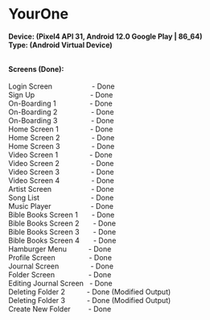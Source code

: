 # YourOne

**Device: (Pixel4 API 31, Android 12.0 Google Play | 86_64)**
<br>
**Type: (Android Virtual Device)**
<br>
<br>

**Screens (Done):**
<br>
<br>Login Screen&nbsp;&nbsp;&nbsp;&nbsp;&nbsp;&nbsp;&nbsp;&nbsp;&nbsp;&nbsp;&nbsp;&nbsp;&nbsp;&nbsp;&nbsp;&nbsp;&nbsp;&nbsp;&nbsp;&nbsp;- Done
<br>Sign Up&nbsp;&nbsp;&nbsp;&nbsp;&nbsp;&nbsp;&nbsp;&nbsp;&nbsp;&nbsp;&nbsp;&nbsp;&nbsp;&nbsp;&nbsp;&nbsp;&nbsp;&nbsp;&nbsp;&nbsp;&nbsp;&nbsp;&nbsp;&nbsp;&nbsp;&nbsp;&nbsp;&nbsp;- Done
<br>On-Boarding 1&nbsp;&nbsp;&nbsp;&nbsp;&nbsp;&nbsp;&nbsp;&nbsp;&nbsp;&nbsp;&nbsp;&nbsp;&nbsp;&nbsp;&nbsp;&nbsp;&nbsp;- Done
<br>On-Boarding 2&nbsp;&nbsp;&nbsp;&nbsp;&nbsp;&nbsp;&nbsp;&nbsp;&nbsp;&nbsp;&nbsp;&nbsp;&nbsp;&nbsp;&nbsp;&nbsp;&nbsp;-	Done
<br>On-Boarding 3&nbsp;&nbsp;&nbsp;&nbsp;&nbsp;&nbsp;&nbsp;&nbsp;&nbsp;&nbsp;&nbsp;&nbsp;&nbsp;&nbsp;&nbsp;&nbsp;&nbsp;- Done
<br>Home Screen 1&nbsp;&nbsp;&nbsp;&nbsp;&nbsp;&nbsp;&nbsp;&nbsp;&nbsp;&nbsp;&nbsp;&nbsp;&nbsp;&nbsp;&nbsp;&nbsp;-	Done
<br>Home Screen 2&nbsp;&nbsp;&nbsp;&nbsp;&nbsp;&nbsp;&nbsp;&nbsp;&nbsp;&nbsp;&nbsp;&nbsp;&nbsp;&nbsp;&nbsp;&nbsp;-	Done
<br>Home Screen 3&nbsp;&nbsp;&nbsp;&nbsp;&nbsp;&nbsp;&nbsp;&nbsp;&nbsp;&nbsp;&nbsp;&nbsp;&nbsp;&nbsp;&nbsp;&nbsp;-	Done
<br>Video Screen 1&nbsp;&nbsp;&nbsp;&nbsp;&nbsp;&nbsp;&nbsp;&nbsp;&nbsp;&nbsp;&nbsp;&nbsp;&nbsp;&nbsp;&nbsp;&nbsp;-	Done
<br>Video Screen 2&nbsp;&nbsp;&nbsp;&nbsp;&nbsp;&nbsp;&nbsp;&nbsp;&nbsp;&nbsp;&nbsp;&nbsp;&nbsp;&nbsp;&nbsp;&nbsp;-	Done
<br>Video Screen 3&nbsp;&nbsp;&nbsp;&nbsp;&nbsp;&nbsp;&nbsp;&nbsp;&nbsp;&nbsp;&nbsp;&nbsp;&nbsp;&nbsp;&nbsp;&nbsp;-	Done
<br>Video Screen 4&nbsp;&nbsp;&nbsp;&nbsp;&nbsp;&nbsp;&nbsp;&nbsp;&nbsp;&nbsp;&nbsp;&nbsp;&nbsp;&nbsp;&nbsp;&nbsp;-	Done
<br>Artist Screen&nbsp;&nbsp;&nbsp;&nbsp;&nbsp;&nbsp;&nbsp;&nbsp;&nbsp;&nbsp;&nbsp;&nbsp;&nbsp;&nbsp;&nbsp;&nbsp;&nbsp;&nbsp;&nbsp;&nbsp;-	Done
<br>Song List&nbsp;&nbsp;&nbsp;&nbsp;&nbsp;&nbsp;&nbsp;&nbsp;&nbsp;&nbsp;&nbsp;&nbsp;&nbsp;&nbsp;&nbsp;&nbsp;&nbsp;&nbsp;&nbsp;&nbsp;&nbsp;&nbsp;&nbsp;&nbsp;&nbsp;&nbsp;-	Done
<br>Music Player&nbsp;&nbsp;&nbsp;&nbsp;&nbsp;&nbsp;&nbsp;&nbsp;&nbsp;&nbsp;&nbsp;&nbsp;&nbsp;&nbsp;&nbsp;&nbsp;&nbsp;&nbsp;&nbsp;&nbsp;-	Done
<br>Bible Books Screen 1&nbsp;&nbsp;&nbsp;&nbsp;&nbsp;&nbsp;&nbsp;-	Done
<br>Bible Books Screen 2&nbsp;&nbsp;&nbsp;&nbsp;&nbsp;&nbsp;&nbsp;-	Done
<br>Bible Books Screen 3&nbsp;&nbsp;&nbsp;&nbsp;&nbsp;&nbsp;&nbsp;-	Done
<br>Bible Books Screen 4&nbsp;&nbsp;&nbsp;&nbsp;&nbsp;&nbsp;&nbsp;-	Done
<br>Hamburger Menu&nbsp;&nbsp;&nbsp;&nbsp;&nbsp;&nbsp;&nbsp;&nbsp;&nbsp;&nbsp;&nbsp;-	Done
<br>Profile Screen&nbsp;&nbsp;&nbsp;&nbsp;&nbsp;&nbsp;&nbsp;&nbsp;&nbsp;&nbsp;&nbsp;&nbsp;&nbsp;&nbsp;&nbsp;&nbsp;&nbsp;-	Done
<br>Journal Screen&nbsp;&nbsp;&nbsp;&nbsp;&nbsp;&nbsp;&nbsp;&nbsp;&nbsp;&nbsp;&nbsp;&nbsp;&nbsp;&nbsp;&nbsp;&nbsp;-	Done
<br>Folder Screen&nbsp;&nbsp;&nbsp;&nbsp;&nbsp;&nbsp;&nbsp;&nbsp;&nbsp;&nbsp;&nbsp;&nbsp;&nbsp;&nbsp;&nbsp;&nbsp;&nbsp;- Done
<br>Editing Journal Screen&nbsp;&nbsp;&nbsp;- Done
<br>Deleting Folder 2&nbsp;&nbsp;&nbsp;&nbsp;&nbsp;&nbsp;&nbsp;&nbsp;&nbsp;&nbsp;&nbsp;- Done (Modified Output)
<br>Deleting Folder 3&nbsp;&nbsp;&nbsp;&nbsp;&nbsp;&nbsp;&nbsp;&nbsp;&nbsp;&nbsp;&nbsp;- Done (Modified Output)
<br>Create New Folder&nbsp;&nbsp;&nbsp;&nbsp;&nbsp;&nbsp;&nbsp;&nbsp;&nbsp;- Done
